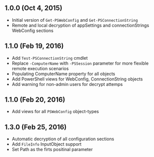 ## 1.0.0 (Oct 4, 2015)
 - Initial version of `Get-PSWebConfig` and `Get-PSConnectionString`
 - Remote and local decryption of appSettings and connectionStrings WebConfig sections

## 1.1.0 (Feb 19, 2016)
 - Add `Test-PSConnectionString` cmdlet
 - Replace `-ComputerName` with `-PSSession` parameter for more flexible remote execution scenarios
 - Populating ComputerName property for all objects
 - Add PowerShell views for WebConfig, ConnectionString objects
 - Add warning for non-admin users for decrypt attemps

## 1.1.0 (Feb 20, 2016)
- Add views for all `PSWebConfig` object-types

## 1.3.0 (Feb 25, 2016)
 - Automatic decryption of all configuration sections
 - Add `FileInfo` InputObject support
 - Set Path as the firts positinal parameter
